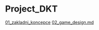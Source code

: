 # Project_DKT

[01_zakladni_koncepce](https://github.com/Rdyst/Project_DKT/blob/main/01_zakladni_koncepce.md)
[02_game_design.md](https://github.com/Rdyst/Project_DKT/blob/main/02_game_design.md)
